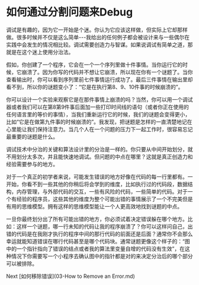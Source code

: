 # 如何通过分割问题来Debug

调试是有趣的，因为它一开始是个迷。你认为它应该这样做，但实际上它却那样做。很多时候并不仅是这么简单---我给出的任何例子都会被设计来与一些偶尔在实践中会发生的情况相比较。调试需要创造力与智谋。如果说调试有简单之道，那就是在这个迷上使用分治法。
 
假如，你创建了一个程序，它会在一个一个序列里做十件事情。当你运行它的时候，它崩溃了。因为你写的代码并不想让它崩溃，所以现在你有一个谜题了。当你查看输出时，你可以看到序列里前七件事情运行成功了。最后三件事情在输出里却看不到，所以你的谜题变小了：“它是在执行第8、9、10件事的时候崩溃的”。

你可以设计一个实验来观察它是在那件事情上崩溃的吗？当然，你可以用一个调试器或者我们可以在第8第9件事后面加一些打印时间线的语句（或者你正在使用的任何语言里的等价的事情），当我们重新运行它的时候，我们的谜题会变得更小，比如“它是在做第九件事的时候崩溃的”。我发现，把谜题是怎样的一直清楚地记在心里能让我们保持注意力。当几个人在一个问题的压力下一起工作时，很容易忘记最重要的谜题是什么。

调试技术中分治的关键和算法设计里的分治是一样的。你只要从中间开始划分，就不用划分太多次，并且能快速地调试。但问题的中点在哪里？这就是真正创造力和经验需要参与的地方。

对于一个真正的初学者来说，可能发生错误的地方好像在代码的每一行里都有。一开始，你看不到一些其他的你稍后将会学到的维度，比如执行过的代码段，数据结构，内存管理，与外部代码的交互，一些有风险的代码，一些简单的代码。对于一个有经验的程序员，这些其他的维度为整个可能出错的事情展示了一个不完美但是有用的思维模型。拥有这样的思维模型能让一个人更高效地找到谜题的中点。

一旦你最终划分出了所有可能出错的地方，你必须试着决定错误躲在哪个地方。比如：这样一个谜题，哪一行未知的代码让我的程序崩溃了？你可以这样问自己，出错的代码是在我刚才执行的程序中间的那行代码的前面还是后面？通常你不会那么幸运就能知道错误在哪行代码甚至是哪个代码块。通常谜题更像这个样子的：“图中的一个指针指向了错误的结点或者我的算法里变量自增的代码没有生效”，在这种情况下你需要写一个小程序去确认图中的指针都是对的来决定分治后的哪个部分可以被排除。

Next [如何移除错误](03-How to Remove an Error.md)
